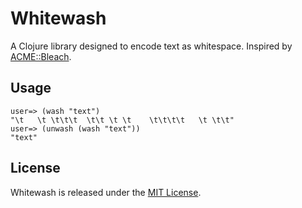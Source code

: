# Whitewash

A Clojure library designed to encode text as whitespace. Inspired by [ACME::Bleach](http://search.cpan.org/perldoc?Acme%3A%3ABleach).

## Usage

    user=> (wash "text")
    "\t   \t \t\t\t  \t\t \t \t    \t\t\t\t   \t \t\t"
    user=> (unwash (wash "text"))
    "text"

## License

Whitewash is released under the [MIT License](http://www.opensource.org/licenses/MIT).
